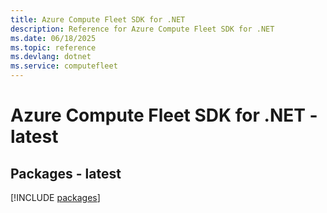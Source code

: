 ```yaml
---
title: Azure Compute Fleet SDK for .NET
description: Reference for Azure Compute Fleet SDK for .NET
ms.date: 06/18/2025
ms.topic: reference
ms.devlang: dotnet
ms.service: computefleet
---
```

# Azure Compute Fleet SDK for .NET - latest
## Packages - latest
[!INCLUDE [packages](compute-fleet-index.md)]
